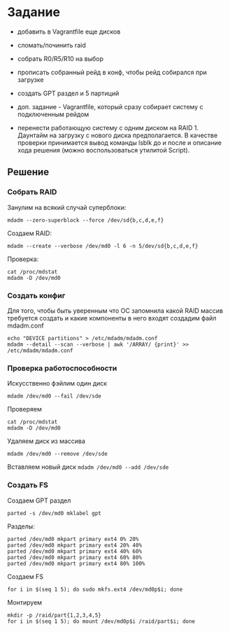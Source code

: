 # **Задание**
- добавить в Vagrantfile еще дисков
- сломать/починить raid
- собрать R0/R5/R10 на выбор
- прописать собранный рейд в конф, чтобы рейд собирался при загрузке
- создать GPT  раздел и 5 партиций

- доп. задание - Vagrantfile, который сразу собирает систему с подключенным рейдом
- перенести работающую систему с одним диском на RAID 1. Даунтайм на загрузку с нового диска предполагается. В качестве проверки принимается вывод команды lsblk до и после и описание хода решения (можно воспользоваться утилитой Script).


## Решение
### Собрать RAID
Занулим на всякий случай суперблоки:

`mdadm --zero-superblock --force /dev/sd{b,c,d,e,f}`

Создаем RAID:

`mdadm --create --verbose /dev/md0 -l 6 -n 5/dev/sd{b,c,d,e,f}`

Проверка:

```
cat /proc/mdstat
mdadm -D /dev/md0
```

### Создать конфиг
Для того, чтобы быть уверенным что ОС запомнила какой RAID массив требуется создать и какие компоненты в него входят создадим файл mdadm.conf

```
echo "DEVICE partitions" > /etc/mdadm/mdadm.conf
mdadm --detail --scan --verbose | awk '/ARRAY/ {print}' >> /etc/mdadm/mdadm.conf
```

### Проверка работоспособности
Искусственно фэйлим один диск

`mdadm /dev/md0 --fail /dev/sde`

Проверяем

```
cat /proc/mdstat
mdadm -D /dev/md0
```

Удаляем диск из массива

`mdadm /dev/md0 --remove /dev/sde`

Вставляем новый диск
`mdadm /dev/md0 --add /dev/sde`

### Создать FS
Создаем GPT раздел

`parted -s /dev/md0 mklabel gpt`

Разделы:
```
parted /dev/md0 mkpart primary ext4 0% 20%
parted /dev/md0 mkpart primary ext4 20% 40%
parted /dev/md0 mkpart primary ext4 40% 60%
parted /dev/md0 mkpart primary ext4 60% 80%
parted /dev/md0 mkpart primary ext4 80% 100%
```

Создаем FS

`for i in $(seq 1 5); do sudo mkfs.ext4 /dev/md0p$i; done`

Монтируем
```
mkdir -p /raid/part{1,2,3,4,5}
for i in $(seq 1 5); do mount /dev/md0p$i /raid/part$i; done
```
